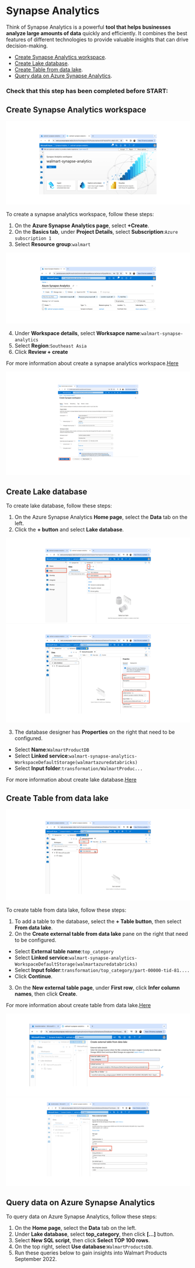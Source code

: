 # Synapse Analytics
Think of Synapse Analytics is a powerful **tool that helps businesses analyze large amounts of data** quickly and efficiently. It combines the best features of different technologies to provide valuable insights that can drive decision-making.

- [Create Synapse Analytics workspace](sections/04-synapse-analytics.md).<br>
- [Create Lake database](sections/04-synapse-analytics.md).<br>
- [Create Table from data lake](sections/04-synapse-analytics.md).<br>
- [Query data on Azure Synapse Analytics](sections/04-synapse-analytics.md).<br>

### Check that this step has been completed before START:

## Create Synapse Analytics workspace

![0](/images/69.png)

To create a synapse analytics workspace, follow these steps:
1. On the **Azure Synapse Analytics page**, select **+Create**.
2. On the **Basics tab**, under **Project Details**, select **Subscription**:`Azure subscription 1`
3. Select **Resource group**:`walmart`

![0](/images/70.png)

4. Under **Workspace details**, select **Worksapce name**:`walmart-synapse-analytics`
5. Select **Region**:`Southeast Asia`
6. Click **Review + create**

For more information about create a synapse analytics workspace.[Here](https://learn.microsoft.com/en-us/azure/synapse-analytics/get-started-create-workspace)

![0](/images/71.png)

## Create Lake database

To create lake database, follow these steps:
1. On the Azure Synapse Analytics **Home page**, select the **Data** tab on the left.
2. Click the **+ button** and select **Lake database**.

![0](/images/72.png)
![0](/images/73.png)

3. The database designer has **Properties** on the right that need to be configured.
- Select **Name**:`WalmartProductDB`
- Select **Linked service**:`walmart-synapse-analytics-WorkspaceDefaultStorage(walmartazuredatabricks)`
- Select **Input folder**:`transformation/WalmartProduc...`

For more information about create lake database.[Here](https://learn.microsoft.com/en-us/azure/synapse-analytics/database-designer/create-empty-lake-database)

## Create Table from data lake

![0](/images/74.png)

To create table from data lake, follow these steps:
1. To add a table to the database, select the **+ Table button**, then select **From data lake**.
2. On the **Create external table from data lake** pane on the right that need to be configured.
- Select **External table name**:`top_category`
- Select **Linked service**:`walmart-synapse-analytics-WorkspaceDefaultStorage(walmartazuredatabricks)`
- Select **Input folder**:`transformation/top_category/part-00000-tid-81....`
- Click **Continue**.
3. On the **New external table page**, under **First row**, click **Infer column names**, then click **Create**.

For more information about create table from data lake.[Here](https://learn.microsoft.com/en-us/azure/synapse-analytics/database-designer/create-empty-lake-database)

![0](/images/75.png)
![0](/images/76.png)

## Query data on Azure Synapse Analytics

To query data on Azure Synapse Analytics, follow these steps:
1. On the **Home page**, select the **Data** tab on the left.
2. Under **Lake database**, select **top_category**, then click **[...]** button.
3. Select **New SQL script**, then click **Select TOP 100 rows**.
4. On the top right, select **Use database**:`WalmartProductsDB`.
5. Run these queries below to gain insights into Walmart Products September 2022.

